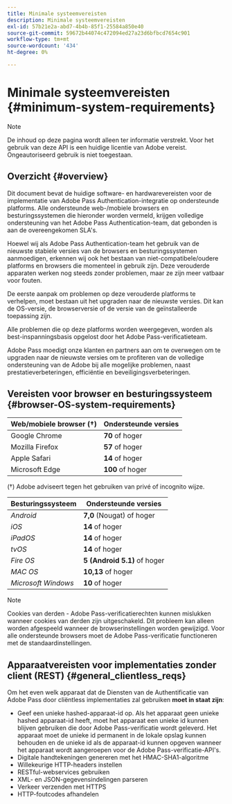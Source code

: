 ```yaml
---
title: Minimale systeemvereisten
description: Minimale systeemvereisten
exl-id: 57b21e2a-abd7-4b4b-85f1-25584a850e40
source-git-commit: 59672b44074c472094ed27a23d6bfbcd7654c901
workflow-type: tm+mt
source-wordcount: '434'
ht-degree: 0%

---
```


# Minimale systeemvereisten {#minimum-system-requirements}

>[!NOTE]
>
>De inhoud op deze pagina wordt alleen ter informatie verstrekt. Voor het gebruik van deze API is een huidige licentie van Adobe vereist. Ongeautoriseerd gebruik is niet toegestaan.


## Overzicht {#overview}

Dit document bevat de huidige software- en hardwarevereisten voor de implementatie van Adobe Pass Authentication-integratie op ondersteunde platforms. Alle ondersteunde web-/mobiele browsers en besturingssystemen die hieronder worden vermeld, krijgen volledige ondersteuning van het Adobe Pass Authentication-team, dat gebonden is aan de overeengekomen SLA&#39;s.

Hoewel wij als Adobe Pass Authentication-team het gebruik van de nieuwste stabiele versies van de browsers en besturingssystemen aanmoedigen, erkennen wij ook het bestaan van niet-compatibele/oudere platforms en browsers die momenteel in gebruik zijn. Deze verouderde apparaten werken nog steeds zonder problemen, maar ze zijn meer vatbaar voor fouten.

De eerste aanpak om problemen op deze verouderde platforms te verhelpen, moet bestaan uit het upgraden naar de nieuwste versies. Dit kan de OS-versie, de browserversie of de versie van de geïnstalleerde toepassing zijn.

Alle problemen die op deze platforms worden weergegeven, worden als best-inspanningsbasis opgelost door het Adobe Pass-verificatieteam.

Adobe Pass moedigt onze klanten en partners aan om te overwegen om te upgraden naar de nieuwste versies om te profiteren van de volledige ondersteuning van de Adobe bij alle mogelijke problemen, naast prestatieverbeteringen, efficiëntie en beveiligingsverbeteringen.


## Vereisten voor browser en besturingssysteem {#browser-OS-system-requirements}


| Web/mobiele browser (†) | Ondersteunde versies |
|---|---|
| Google Chrome | **70** of hoger |
| Mozilla Firefox | **57** of hoger |
| Apple Safari | **14** of hoger |
| Microsoft Edge | **100** of hoger |

(†) Adobe adviseert tegen het gebruiken van privé of incognito wijze.

| Besturingssysteem | Ondersteunde versies |
|---|---|
| *Android* | **7,0** (Nougat) of hoger |
| *iOS* | **14** of hoger |
| *iPadOS* | **14** of hoger |
| *tvOS* | **14** of hoger |
| *Fire OS* | **5 (Android 5.1)** of hoger |
| *MAC OS* | **10,13** of hoger |
| *Microsoft Windows* | **10** of hoger |




>[!NOTE]
>
>Cookies van derden - Adobe Pass-verificatierechten kunnen mislukken wanneer cookies van derden zijn uitgeschakeld.  Dit probleem kan alleen worden afgespeeld wanneer de browserinstellingen worden gewijzigd. Voor alle ondersteunde browsers moet de Adobe Pass-verificatie functioneren met de standaardinstellingen.


## Apparaatvereisten voor implementaties zonder client (REST) {#general_clientless_reqs}


Om het even welk apparaat dat de Diensten van de Authentificatie van Adobe Pass door cliëntless implementaties zal gebruiken **moet in staat zijn**:

* Geef een unieke hashed-apparaat-id op. Als het apparaat geen unieke hashed apparaat-id heeft, moet het apparaat een unieke id kunnen blijven gebruiken die door Adobe Pass-verificatie wordt geleverd. Het apparaat moet de unieke id permanent in de lokale opslag kunnen behouden en de unieke id als de apparaat-id kunnen opgeven wanneer het apparaat wordt aangeroepen voor de Adobe Pass-verificatie-API&#39;s.
* Digitale handtekeningen genereren met het HMAC-SHA1-algoritme
* Willekeurige HTTP-headers instellen
* RESTful-webservices gebruiken
* XML- en JSON-gegevensindelingen parseren
* Verkeer verzenden met HTTPS
* HTTP-foutcodes afhandelen
